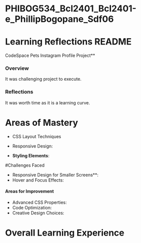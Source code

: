 # PHIBOG534_Bcl2401_Bcl2401-e_PhillipBogopane_Sdf06
# Learning Reflections README 

 CodeSpace Pets Instagram Profile Project**

### Overview
It was challenging project to execute.

### Reflections

It was worth time as it is a learning curve.

# Areas of Mastery

- CSS Layout Techniques 
- Responsive Design: 

- **Styling Elements**: 

#Challenges Faced

- Responsive Design for Smaller Screens**:
- Hover and Focus Effects: 

#### Areas for Improvement

- Advanced CSS Properties: 
- Code Optimization: 
- Creative Design Choices:

# Overall Learning Experience
